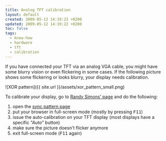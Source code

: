 ```yaml
---
title: Analog TFT calibration
layout: default
created: 2009-05-12 14:19:22 +0200
updated: 2009-05-12 14:19:22 +0200
toc: false
tags:
  - know-how
  - hardware
  - tft
  - calibration
---
```

If you have connected your TFT via an analog VGA cable, you might have some blurry vision or even flickering
in some cases. If the following picture shows some flickering or looks blurry, your display needs calibration.

![XOR pattern]({{ site.url }}/assets/xor_pattern_small.png)

To calibrate your display, go to [Randy Simons' page](http://randysimons.com/pagina_131_NL.xhtml) and do the following:

1. open the [sync pattern page](http://randysimons.com/overige/tftAutoAlignPattern/)
2. put your browser in full-screen mode (mostly by pressing <kbd>F11</kbd>)
3. issue the auto-calibration on your TFT display (most displays have a specific *"Auto"* button)
4. make sure the picture doesn't flicker anymore
5. exit full-screen mode (<kbd>F11</kbd> again)
